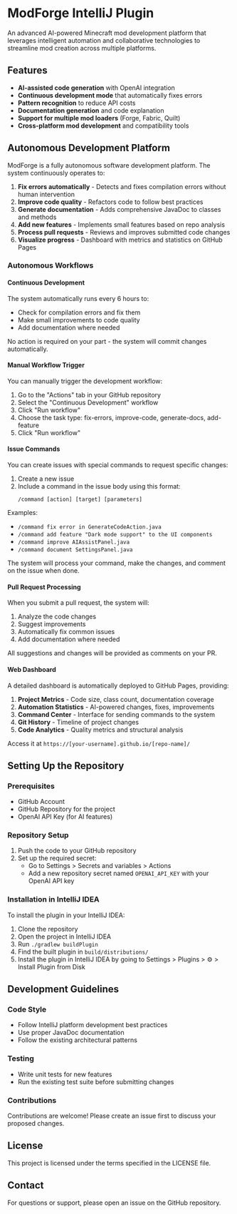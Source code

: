 # ModForge IntelliJ Plugin

An advanced AI-powered Minecraft mod development platform that leverages intelligent automation and collaborative technologies to streamline mod creation across multiple platforms.

## Features

- **AI-assisted code generation** with OpenAI integration
- **Continuous development mode** that automatically fixes errors
- **Pattern recognition** to reduce API costs
- **Documentation generation** and code explanation
- **Support for multiple mod loaders** (Forge, Fabric, Quilt)
- **Cross-platform mod development** and compatibility tools

## Autonomous Development Platform

ModForge is a fully autonomous software development platform. The system continuously operates to:

1. **Fix errors automatically** - Detects and fixes compilation errors without human intervention
2. **Improve code quality** - Refactors code to follow best practices
3. **Generate documentation** - Adds comprehensive JavaDoc to classes and methods
4. **Add new features** - Implements small features based on repo analysis
5. **Process pull requests** - Reviews and improves submitted code changes
6. **Visualize progress** - Dashboard with metrics and statistics on GitHub Pages

### Autonomous Workflows

#### Continuous Development

The system automatically runs every 6 hours to:
- Check for compilation errors and fix them
- Make small improvements to code quality
- Add documentation where needed

No action is required on your part - the system will commit changes automatically.

#### Manual Workflow Trigger

You can manually trigger the development workflow:

1. Go to the "Actions" tab in your GitHub repository
2. Select the "Continuous Development" workflow
3. Click "Run workflow"
4. Choose the task type: fix-errors, improve-code, generate-docs, add-feature
5. Click "Run workflow"

#### Issue Commands

You can create issues with special commands to request specific changes:

1. Create a new issue
2. Include a command in the issue body using this format:
   ```
   /command [action] [target] [parameters]
   ```

Examples:
- `/command fix error in GenerateCodeAction.java`
- `/command add feature "Dark mode support" to the UI components`
- `/command improve AIAssistPanel.java`
- `/command document SettingsPanel.java`

The system will process your command, make the changes, and comment on the issue when done.

#### Pull Request Processing

When you submit a pull request, the system will:

1. Analyze the code changes
2. Suggest improvements
3. Automatically fix common issues
4. Add documentation where needed

All suggestions and changes will be provided as comments on your PR.

#### Web Dashboard

A detailed dashboard is automatically deployed to GitHub Pages, providing:

1. **Project Metrics** - Code size, class count, documentation coverage
2. **Automation Statistics** - AI-powered changes, fixes, improvements
3. **Command Center** - Interface for sending commands to the system
4. **Git History** - Timeline of project changes
5. **Code Analytics** - Quality metrics and structural analysis

Access it at `https://[your-username].github.io/[repo-name]/`

## Setting Up the Repository

### Prerequisites

- GitHub Account
- GitHub Repository for the project
- OpenAI API Key (for AI features)

### Repository Setup

1. Push the code to your GitHub repository
2. Set up the required secret:
   - Go to Settings > Secrets and variables > Actions
   - Add a new repository secret named `OPENAI_API_KEY` with your OpenAI API key

### Installation in IntelliJ IDEA

To install the plugin in your IntelliJ IDEA:

1. Clone the repository
2. Open the project in IntelliJ IDEA
3. Run `./gradlew buildPlugin`
4. Find the built plugin in `build/distributions/`
5. Install the plugin in IntelliJ IDEA by going to Settings > Plugins > ⚙️ > Install Plugin from Disk

## Development Guidelines

### Code Style

- Follow IntelliJ platform development best practices
- Use proper JavaDoc documentation
- Follow the existing architectural patterns

### Testing

- Write unit tests for new features
- Run the existing test suite before submitting changes

### Contributions

Contributions are welcome! Please create an issue first to discuss your proposed changes.

## License

This project is licensed under the terms specified in the LICENSE file.

## Contact

For questions or support, please open an issue on the GitHub repository.